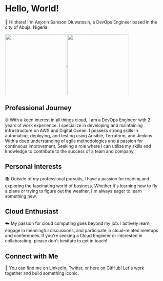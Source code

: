 # Hello, World!

👋 Hi there! I'm Anjorin Samson Oluwatosin, a DevOps Engineer based in the city of Abuja, Nigeria. 

<a href="https://github.com/anuraghazra/github-readme-stats">
  <img height=200 align="center" src="https://github-readme-stats.vercel.app/api?username=otunbasoa&show_icons=true&theme=transparent" />
</a>
<a href="https://github.com/anuraghazra/convoychat">
  <img height=200 align="center" src="https://github-readme-stats.vercel.app/api/top-langs?username=otunbasoa&layout=compact&langs_count=8&card_width=320&theme=transparent" />
</a>


## Professional Journey
🌐 With a keen interest in all things cloud, I am a DevOps Engineer with 2 years of work experience. I specialize in developing and maintaining infrastructure on AWS and Digital Ocean. I possess strong skills in automating, deploying, and testing using Ansible, Terraform, and Jenkins. With a deep understanding of agile methodologies and a passion for continuous improvement, Seeking a role where I can utilize my skills and knowledge to contribute to the success of a team and company.

## Personal Interests
📚 Outside of my professional pursuits, I have a passion for reading and exploring the fascinating world of business. Whether it's learning how to fly a plane or trying to figure out the weather, I'm always eager to learn something new.

## Cloud Enthusiast
☁️ My passion for cloud computing goes beyond my job. I actively learn, engage in meaningful discussions, and participate in cloud-related meetups and conferences. If you're seeking a Cloud Engineer or interested in collaborating, please don't hesitate to get in touch!

## Connect with Me
🔗 You can find me on [LinkedIn](https://www.linkedin.com/in/samson-anjorin/), [Twitter](https://twitter.com/otunba_soa), or here on GitHub! Let's work together and build something iconic.
